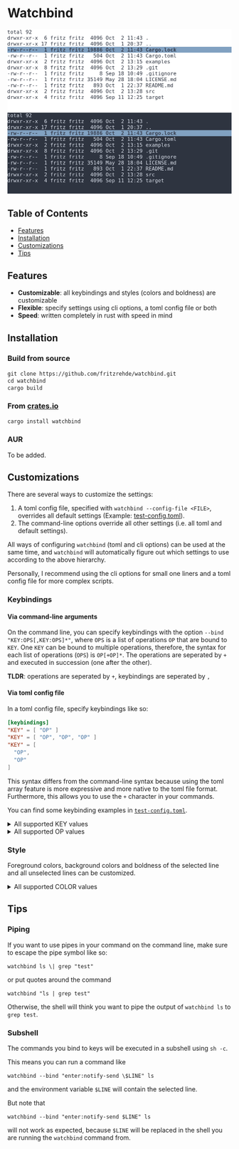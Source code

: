 # Watchbind

![screenshot](https://raw.githubusercontent.com/fritzrehde/i/master/watchbind/screenshot-light.png#gh-light-mode-only)
![screenshot](https://raw.githubusercontent.com/fritzrehde/i/master/watchbind/screenshot-dark.png#gh-dark-mode-only)

## Table of Contents

- [Features](#features)
- [Installation](#installation)
- [Customizations](#customizations)
- [Tips](#tips)

## Features

- **Customizable**: all keybindings and styles (colors and boldness) are customizable
- **Flexible**: specify settings using cli options, a toml config file or both
- **Speed**: written completely in rust with speed in mind

## Installation

### Build from source

```shell
git clone https://github.com/fritzrehde/watchbind.git
cd watchbind
cargo build
```

### From [crates.io](https://crates.io/crates/watchbind)

```shell
cargo install watchbind
```

### AUR

To be added.

## Customizations

There are several ways to customize the settings:
1. A toml config file, specified with `watchbind --config-file <FILE>`, overrides all default settings (Example: [test-config.toml](examples/test-config.toml)).
2. The command-line options override all other settings (i.e. all toml and default settings).

All ways of configuring `watchbind` (toml and cli options) can be used at the same time, and `watchbind` will automatically figure out which settings to use according to the above hierarchy.

Personally, I recommend using the cli options for small one liners and a toml config file for more complex scripts.

### Keybindings

#### Via command-line arguments

On the command line, you can specify keybindings with the option `--bind "KEY:OPS[,KEY:OPS]*"`, where `OPS` is a list of operations `OP` that are bound to `KEY`.
One `KEY` can be bound to multiple operations, therefore, the syntax for each list of operations (`OPS`) is `OP[+OP]*`.
The operations are seperated by `+` and executed in succession (one after the other).

**TLDR**: operations are seperated by `+`, keybindings are seperated by `,`

#### Via toml config file

In a toml config file, specify keybindings like so:
```toml
[keybindings]
"KEY" = [ "OP" ]
"KEY" = [ "OP", "OP", "OP" ]
"KEY" = [ 
  "OP",
  "OP"
]
```

This syntax differs from the command-line syntax because using the toml array feature is more expressive and more native to the toml file format.
Furthermore, this allows you to use the `+` character in your commands.

You can find some keybinding examples in [`test-config.toml`](examples/test-config.toml).

<details>
<summary>All supported KEY values</summary>

```
esc
enter
left
right
up
down
home
end
pageup
pagedown
backtab
backspace
del
delete
insert
ins
f1
f2
f3
f4
f5
f6
f7
f8
f9
f10
f11
f12
space
tab
[any single character]
```
</details>

<details>
<summary>All supported OP values</summary>

Operation | Action
:-- | :--
exit | Quit watchbind
reload | Reload the input command manually, resets interval timer
unselect | Unselect the currently selected line
down | Go down one line (i.e. select the next line)
down \<STEPS\> | Go down STEPS number of lines
up | Go up one line (i.e. select the previous line)
up \<STEPS\> | Go up STEPS number of lines
first | Select the first line
last | Select the last line
COMMAND | Execute shell command and block until command terminates
COMMAND & | Execute shell command as background process, i.e. don't block until command terminates

COMMAND will be executed in a subshell that has the environment variable `LINE` set to the currently selected line.
</details>

### Style

Foreground colors, background colors and boldness of the selected line and all unselected lines can be customized.

<details>
<summary>All supported COLOR values</summary>

```
white
black
red
green
yellow
blue
magenta
cyan
gray
dark_gray
light_red
light_green
light_yellow
light_blue
light_magenta
light_cyan
```
</details>

## Tips

### Piping

If you want to use pipes in your command on the command line, make sure to escape the pipe symbol like so:
```
watchbind ls \| grep "test"
```
or put quotes around the command
```
watchbind "ls | grep test"
```
Otherwise, the shell will think you want to pipe the output of `watchbind ls` to `grep test`.

### Subshell

The commands you bind to keys will be executed in a subshell using `sh -c`.

This means you can run a command like 
```
watchbind --bind "enter:notify-send \$LINE" ls
```
and the environment variable `$LINE` will contain the selected line.

But note that 
```
watchbind --bind "enter:notify-send $LINE" ls
```
will not work as expected, because `$LINE` will be replaced in the shell you are running the `watchbind` command from.
